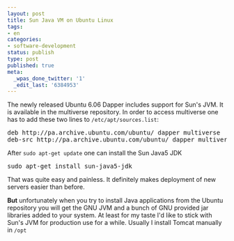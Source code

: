 ```yaml
---
layout: post
title: Sun Java VM on Ubuntu Linux
tags:
- en
categories:
- software-development
status: publish
type: post
published: true
meta:
  _wpas_done_twitter: '1'
  _edit_last: '6384953'
---
```

<p>The newly released Ubuntu 6.06 Dapper includes support for Sun's JVM. It is available in the multiverse repository. In order to access multiverse one has to add these two lines to <code>/etc/apt/sources.list</code>:</p>

<p><pre class="codeSample">deb http://pa.archive.ubuntu.com/ubuntu/ dapper multiverse
deb-src http://pa.archive.ubuntu.com/ubuntu/ dapper multiverse</pre></p>

<p>After <code>sudo apt-get update</code> one can install the Sun Java5 JDK</p>

<p><pre class="codeSample">sudo apt-get install sun-java5-jdk</pre></p>

<p>That was quite easy and painless. It definitely makes deployment of new servers easier than before.</p>

<p><strong>But</strong> unfortunately when you try to install Java applications from the Ubuntu repository you will get the GNU JVM and a bunch of GNU provided jar libraries added to your system. At least for my taste I'd like to stick with Sun's JVM for production use for a while. Usually I install Tomcat manually in <code>/opt</code></p>

